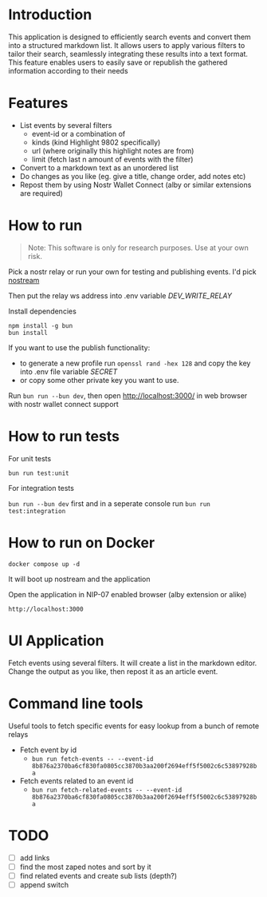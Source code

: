 # Introduction

This application is designed to efficiently search events and convert them into a structured markdown list. It allows users to apply various filters to tailor their search, seamlessly integrating these results into a text format. This feature enables users to easily save or republish the gathered information according to their needs

# Features

* List events by several filters
  * event-id or a combination of
  * kinds (kind Highlight 9802 specifically)
  * url (where originally this highlight notes are from)
  * limit (fetch last n amount of events with the filter)
* Convert to a markdown text as an unordered list
* Do changes as you like (eg. give a title, change order, add notes etc)
* Repost them by using Nostr Wallet Connect (alby or similar extensions are required)

# How to run

> Note: This software is only for research purposes. Use at your own risk. 

Pick a nostr relay or run your own for testing and publishing events. I'd pick [nostream](https://github.com/Cameri/nostream/#quick-start-docker-compose)

Then put the relay ws address into .env variable *DEV_WRITE_RELAY*

Install dependencies

```
npm install -g bun
bun install
```

If you want to use the publish functionality: 
* to generate a new profile run `openssl rand -hex 128` and copy the key into .env file variable *SECRET*
* or copy some other private key you want to use.

Run `bun run --bun dev`, then open [http://localhost:3000/](http://localhost:3000/) in web browser with nostr wallet connect support

# How to run tests

For unit tests

`bun run test:unit`

For integration tests

`bun run --bun dev` first and in a seperate console run `bun run test:integration`

# How to run on Docker

`docker compose up -d`

It will boot up nostream and the application

Open the application in NIP-07 enabled browser (alby extension or alike)

`http://localhost:3000`

# UI Application

Fetch events using several filters. It will create a list in the markdown editor. Change the output as you like, then repost it as an article event.

# Command line tools

Useful tools to fetch specific events for easy lookup from a bunch of remote relays

* Fetch event by id
  * `bun run fetch-events -- --event-id 8b876a2370ba6cf830fa0805cc3870b3aa200f2694eff5f5002c6c53897928ba`
* Fetch events related to an event id
  * `bun run fetch-related-events -- --event-id 8b876a2370ba6cf830fa0805cc3870b3aa200f2694eff5f5002c6c53897928ba`

# TODO

- [ ] add links
- [ ] find the most zaped notes and sort by it
- [ ] find related events and create sub lists (depth?)
- [ ] append switch
